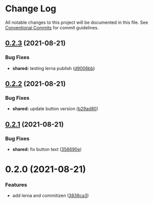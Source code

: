 # Change Log

All notable changes to this project will be documented in this file.
See [Conventional Commits](https://conventionalcommits.org) for commit guidelines.

## [0.2.3](https://github.com/JoselynDRF/monorepo-lerna-commitizen/compare/@ui/shared@0.2.2...@ui/shared@0.2.3) (2021-08-21)


### Bug Fixes

* **shared:** testing lerna publish ([d9006bb](https://github.com/JoselynDRF/monorepo-lerna-commitizen/commit/d9006bb0875e957de1ae1d9ca54dcb8dc06a665f))





## [0.2.2](https://github.com/JoselynDRF/monorepo-lerna-commitizen/compare/@ui/shared@0.2.1...@ui/shared@0.2.2) (2021-08-21)


### Bug Fixes

* **shared:** update button version ([b29ad80](https://github.com/JoselynDRF/monorepo-lerna-commitizen/commit/b29ad8041bbe07233ac86072b4612bba6fc47d3f))





## [0.2.1](https://github.com/JoselynDRF/monorepo-lerna-commitizen/compare/@ui/shared@0.2.0...@ui/shared@0.2.1) (2021-08-21)


### Bug Fixes

* **shared:** fix button text ([356690e](https://github.com/JoselynDRF/monorepo-lerna-commitizen/commit/356690e0730a807d8ba69621134ce5b61851363c))





# 0.2.0 (2021-08-21)


### Features

* add lerna and commitizen ([3838ca3](https://github.com/JoselynDRF/monorepo-lerna-commitizen/commit/3838ca30b185dddcc9ce76a9aed6703583499fd7))
